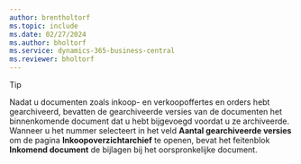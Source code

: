 ```yaml
---
author: brentholtorf
ms.topic: include
ms.date: 02/27/2024
ms.author: bholtorf
ms.service: dynamics-365-business-central
ms.reviewer: bholtorf
---
```


> [!TIP]
> Nadat u documenten zoals inkoop- en verkoopoffertes en orders hebt gearchiveerd, bevatten de gearchiveerde versies van de documenten het binnenkomende document dat u hebt bijgevoegd voordat u ze archiveerde. Wanneer u het nummer selecteert in het veld **Aantal gearchiveerde versies** om de pagina **Inkoopoverzichtarchief** te openen, bevat het feitenblok **Inkomend document** de bijlagen bij het oorspronkelijke document.

